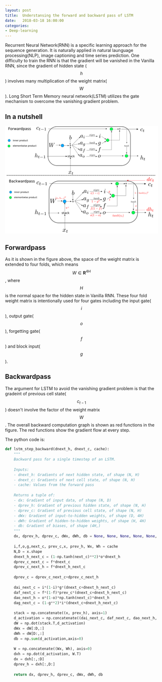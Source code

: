 ```yaml
---
layout: post
title:  Understansing the forward and backward pass of LSTM
date:   2018-03-18 16:00:00
categories: 
- Deep-learning
---
```


Recurrent Neural Network(RNN) is a specific learning approach for the sequence generation. It is naturally applied in natural launguage processing(NLP), image captioning and time series prediction. One difficulty to train the RNN is that the gradient will be vanished in the Vanilla RNN, since the gradient of hidden state ($$h$$) involves many multiplication of the weight matrix($$W$$). Long Short Term Memory neural network(LSTM) utilizes the gate mechanism to overcome the vanishing gradient problem.

## In a nutshell

![Algorithm of LSTM](/assets/lstm.png "LSTM")

## Forwardpass

As it is shown in the figure above, the space of the weight matrix is extended to four folds, which means $$W \in \mathbf{R}^{4H}$$, where $$H$$ is the normal space for the hidden state in Vanilla RNN. These four fold weight matrix is intentionally used for four gates including the input gate($$i$$), output gate($$o$$), forgetting gate($$f$$) and block input($$g$$).

## Backwardpass

The argument for LSTM to avoid the vanishing gradient problem is that the gradeint of previous cell state($$c_{t-1}$$) doesn't involve the factor of the weight matrix $$W$$. The overall backward computation graph is shown as red functions in the figure. The red functions show the gradient flow at every step. 

The python code is:

```python
def lstm_step_backward(dnext_h, dnext_c, cache):
    """
    Backward pass for a single timestep of an LSTM.

    Inputs:
    - dnext_h: Gradients of next hidden state, of shape (N, H)
    - dnext_c: Gradients of next cell state, of shape (N, H)
    - cache: Values from the forward pass

    Returns a tuple of:
    - dx: Gradient of input data, of shape (N, D)
    - dprev_h: Gradient of previous hidden state, of shape (N, H)
    - dprev_c: Gradient of previous cell state, of shape (N, H)
    - dWx: Gradient of input-to-hidden weights, of shape (D, 4H)
    - dWh: Gradient of hidden-to-hidden weights, of shape (H, 4H)
    - db: Gradient of biases, of shape (4H,)
    """
    dx, dprev_h, dprev_c, dWx, dWh, db = None, None, None, None, None, None
    
    i,f,o,g,next_c, prev_c,x, prev_h, Wx, Wh = cache
    N,D = x.shape
    dnext_h_next_c = (1-np.tanh(next_c)**2)*o*dnext_h
    dprev_c_next_c = f*dnext_c
    dprev_c_next_h = f*dnext_h_next_c

    dprev_c = dprev_c_next_c+dprev_c_next_h

    dai_next_c = i*(1-i)*g*(dnext_c+dnext_h_next_c)
    daf_next_c = f*(1-f)*prev_c*(dnext_c+dnext_h_next_c)
    dao_next_h = o*(1-o)*np.tanh(next_c)*dnext_h
    dag_next_c = (1-g**2)*i*(dnext_c+dnext_h_next_c)

    stack = np.concatenate((x, prev_h), axis=1)
    d_activation = np.concatenate((dai_next_c, daf_next_c, dao_next_h, dag_next_c), axis=1)
    dW = np.dot(stack.T,d_activation)
    dWx = dW[:D,:]
    dWh = dW[D:,:]
    db = np.sum(d_activation,axis=0)

    W = np.concatenate((Wx, Wh), axis=0)
    dxh = np.dot(d_activation, W.T)
    dx = dxh[:,:D]
    dprev_h = dxh[:,D:]

    return dx, dprev_h, dprev_c, dWx, dWh, db
```